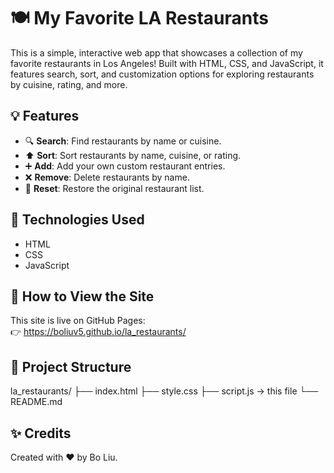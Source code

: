 # 🍽️ My Favorite LA Restaurants

This is a simple, interactive web app that showcases a collection of my favorite restaurants in Los Angeles! Built with HTML, CSS, and JavaScript, it features search, sort, and customization options for exploring restaurants by cuisine, rating, and more.

## 💡 Features

- 🔍 **Search**: Find restaurants by name or cuisine.
- ⬆️ **Sort**: Sort restaurants by name, cuisine, or rating.
- ➕ **Add**: Add your own custom restaurant entries.
- ❌ **Remove**: Delete restaurants by name.
- 🔁 **Reset**: Restore the original restaurant list.

## 🧪 Technologies Used

- HTML
- CSS
- JavaScript

## 🚀 How to View the Site

This site is live on GitHub Pages:  
👉 https://boliuv5.github.io/la_restaurants/

## 📁 Project Structure

la_restaurants/ ├── index.html ├── style.css ├── script.js  → this file └── README.md


## ✨ Credits

Created with ❤️ by Bo Liu.

